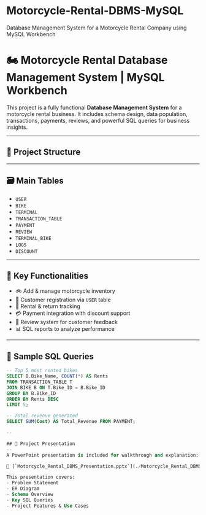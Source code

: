# Motorcycle-Rental-DBMS-MySQL
Database Management System for a Motorcycle Rental Company using MySQL Workbench

# 🏍️ Motorcycle Rental Database Management System | MySQL Workbench

This project is a fully functional **Database Management System** for a motorcycle rental business. It includes schema design, data population, transactions, payments, reviews, and powerful SQL queries for business insights.

---

## 📁 Project Structure
---

## 🗃️ Main Tables

- `USER`
- `BIKE`
- `TERMINAL`
- `TRANSACTION_TABLE`
- `PAYMENT`
- `REVIEW`
- `TERMINAL_BIKE`
- `LOGS`
- `DISCOUNT`

---

## 🔧 Key Functionalities

- 🚲 Add & manage motorcycle inventory
- 🧍 Customer registration via `USER` table
- 📅 Rental & return tracking
- 💳 Payment integration with discount support
- 💬 Review system for customer feedback
- 📊 SQL reports to analyze performance

---

## 🧠 Sample SQL Queries

```sql
-- Top 5 most rented bikes
SELECT B.Bike_Name, COUNT(*) AS Rents
FROM TRANSACTION_TABLE T
JOIN BIKE B ON T.Bike_ID = B.Bike_ID
GROUP BY B.Bike_ID
ORDER BY Rents DESC
LIMIT 5;

-- Total revenue generated
SELECT SUM(Cost) AS Total_Revenue FROM PAYMENT;

--

## 🎤 Project Presentation
--
A PowerPoint presentation is included for walkthrough and explanation:

📂 [`Motorcycle_Rental_DBMS_Presentation.pptx`](./Motorcycle_Rental_DBMS_Presentation.pptx)

This presentation covers:
- Problem Statement
- ER Diagram
- Schema Overview
- Key SQL Queries
- Project Features & Use Cases

